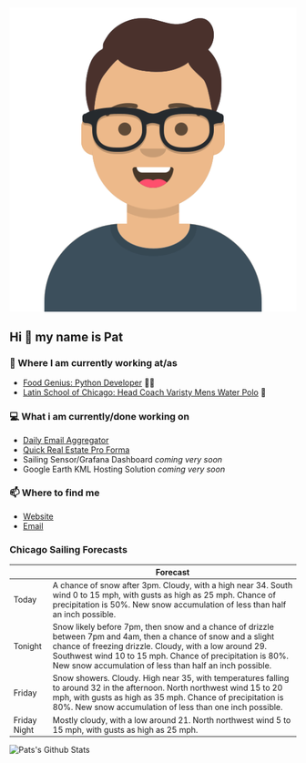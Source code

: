 [![Social banner for p-j-falconer](https://raw.githubusercontent.com/P-J-FALCONER/P-J-FALCONER/master/assets/avataaars.svg)](https://patfalconer.com/)
## Hi :wave: my name is Pat

### 💼 Where I am currently working at/as
- [Food Genius: Python Developer](https://getfoodgenius.com/) 🍔🐍
- [Latin School of Chicago: Head Coach Varisty Mens Water Polo](https://www.latinschool.org/) 🤽


### 💻 What i am currently/done working on
 - [Daily Email Aggregator](https://github.com/P-J-FALCONER/dott_daily_mail)
 - [Quick Real Estate Pro Forma](https://github.com/P-J-FALCONER/henry)
 - Sailing Sensor/Grafana Dashboard *coming very soon*
 - Google Earth KML Hosting Solution *coming very soon*

### 📫 Where to find me
 - [Website](https://patfalconer.com/)
 - [Email](mailto:patrick.j.falconer@gmail.com)


### Chicago Sailing Forecasts
|   | Forecast  |
|---|---|
| Today | A chance of snow after 3pm. Cloudy, with a high near 34. South wind 0 to 15 mph, with gusts as high as 25 mph. Chance of precipitation is 50%. New snow accumulation of less than half an inch possible. |
| Tonight | Snow likely before 7pm, then snow and a chance of drizzle between 7pm and 4am, then a chance of snow and a slight chance of freezing drizzle. Cloudy, with a low around 29. Southwest wind 10 to 15 mph. Chance of precipitation is 80%. New snow accumulation of less than half an inch possible. |
| Friday | Snow showers. Cloudy. High near 35, with temperatures falling to around 32 in the afternoon. North northwest wind 15 to 20 mph, with gusts as high as 35 mph. Chance of precipitation is 80%. New snow accumulation of less than one inch possible. |
| Friday Night | Mostly cloudy, with a low around 21. North northwest wind 5 to 15 mph, with gusts as high as 25 mph. |

![Pats's Github Stats](https://github-readme-stats.vercel.app/api?username=p-j-falconer&show_icons=true&theme=radical)
